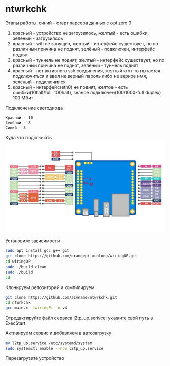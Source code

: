 # ntwrkchk



Этапы работы:
синий - старт парсера данных с opi zero 3
1. красный - устройство не загрузилось, желтый - есть ошибки, зелёный - загрузилсоь
2. красный - wifi не запущен, желтый - интерфейс существует, но по различныи причина не поднят, зелёный - подключен, интерфейс поднят
3. красный - туннель не поднят, желтый - интерфейс существует, но по различныи причина не поднят, зелёный - туннель поднят
4. красный - нет активного ssh соединения, желтый ктот-то пытается подключиться и ввел не верный пароль либо не верное имя, зелёный - подключился
5. красный - интерфейс(eth0) не поднят, желтое - есть ошибки(10half/full, 100half), зелное подключен(100/1000-full duplex) 100 Мбит





Подключение светодиода
```text
Красный - 10
Зелёный - 8
Синий - 3
```

Куда что подключать
![Куда что подключать](https://raw.githubusercontent.com/azvname/ntwrkchk/92503367fb67c9dda642ebdb4323ecf819541556/pinout.jpg)



Установите зависимости
```sh
sudo apt install gcc g++ git
git clone https://github.com/orangepi-xunlong/wiringOP.git
cd wiringOP
sudo ./build clean
sudo ./build
cd

```



Клонируем репозиторий и компилируем
```sh
git clone https://github.com/azvname/ntwrkchk.git
cd ntwrkchk
gcc main.c -lwiringPi -o v4

```
Отредактируйте файл сервиса l2tp_up.serivce: укажите свой путь в ExecStart. 

Активируем сервис и добавляем в автозагрузку
```sh
mv l2tp_up.service /etc/systemd/system
sudo systemctl enable --now l2tp_up.service
```


Перезагрузите устройство
